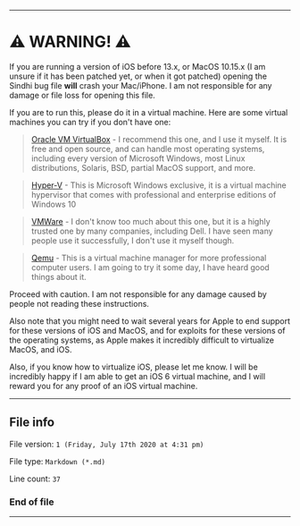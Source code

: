 
***

# ⚠ WARNING! ⚠

If you are running a version of iOS before 13.x, or MacOS 10.15.x (I am unsure if it has been patched yet, or when it got patched) opening the Sindhi bug file **will** crash your Mac/iPhone. I am not responsible for any damage or file loss for opening this file.

If you are to run this, please do it in a virtual machine. Here are some virtual machines you can try if you don't have one:

> [Oracle VM VirtualBox](https://www.virtualbox.org/) - I recommend this one, and I use it myself. It is free and open source, and can handle most operating systems, including every version of Microsoft Windows, most Linux distributions, Solaris, BSD, partial MacOS support, and more.

> [Hyper-V](https://docs.microsoft.com/en-us/virtualization/hyper-v-on-windows/quick-start/enable-hyper-v) - This is Microsoft Windows exclusive, it is a virtual machine hypervisor that comes with professional and enterprise editions of Windows 10

> [VMWare](https://www.vmware.com/) - I don't know too much about this one, but it is a highly trusted one by many companies, including Dell. I have seen many people use it successfully, I don't use it myself though.

> [Qemu](https://www.qemu.org/) - This is a virtual machine manager for more professional computer users. I am going to try it some day, I have heard good things about it.

Proceed with caution. I am not responsible for any damage caused by people not reading these instructions.

Also note that you might need to wait several years for Apple to end support for these versions of iOS and MacOS, and for exploits for these versions of the operating systems, as Apple makes it incredibly difficult to virtualize MacOS, and iOS.

Also, if you know how to virtualize iOS, please let me know. I will be incredibly happy if I am able to get an iOS 6 virtual machine, and I will reward you for any proof of an iOS virtual machine.

***

## File info

File version: `1 (Friday, July 17th 2020 at 4:31 pm)`

File type: `Markdown (*.md)`

Line count: `37`

### End of file

***
